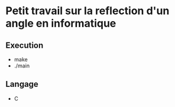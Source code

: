 # Petit travail sur la reflection d'un angle en informatique 

## Execution 
- make 
- ./main

## Langage 
- C